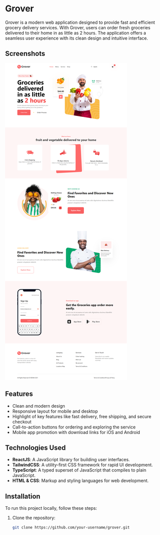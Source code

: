 # Grover

Grover is a modern web application designed to provide fast and efficient grocery delivery services. With Grover, users can order fresh groceries delivered to their home in as little as 2 hours. The application offers a seamless user experience with its clean design and intuitive interface.

## Screenshots

![Grover](./public/froty-app.png)

## Features

- Clean and modern design
- Responsive layout for mobile and desktop
- Highlight of key features like fast delivery, free shipping, and secure checkout
- Call-to-action buttons for ordering and exploring the service
- Mobile app promotion with download links for iOS and Android

## Technologies Used

- **ReactJS**: A JavaScript library for building user interfaces.
- **TailwindCSS**: A utility-first CSS framework for rapid UI development.
- **TypeScript**: A typed superset of JavaScript that compiles to plain JavaScript.
- **HTML & CSS**: Markup and styling languages for web development.

## Installation

To run this project locally, follow these steps:

1. Clone the repository:
   ```bash
   git clone https://github.com/your-username/grover.git
